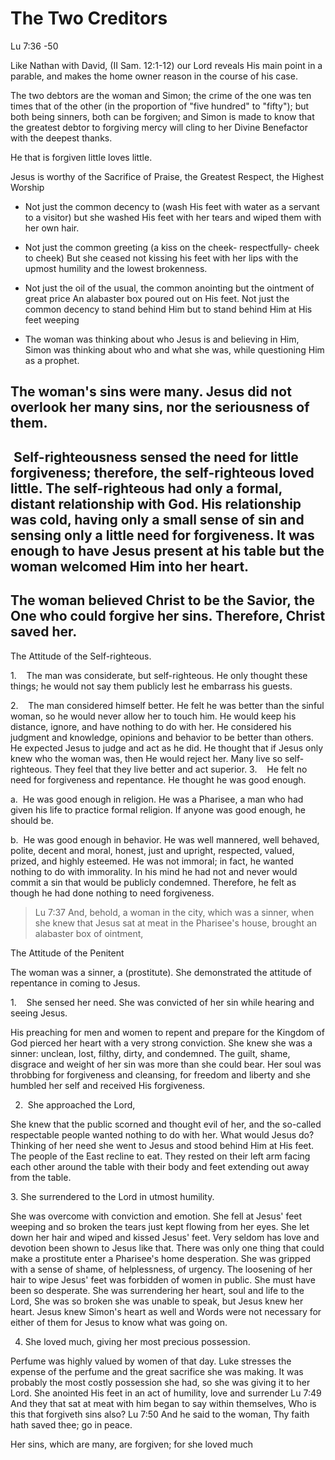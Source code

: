# The Two Creditors
Lu 7:36 -50

Like Nathan with David, (II Sam. 12:1-12) our Lord reveals His main point in a parable, and makes the home owner reason in the course of his case.

The two debtors are the woman and Simon; the crime of the one was ten times that of the other (in the proportion of "five hundred" to "fifty"); but both being sinners, both can be forgiven; and Simon is made to know that the greatest debtor to forgiving mercy will cling to her Divine Benefactor with the deepest thanks.

He that is forgiven little loves little.

Jesus is worthy of the Sacrifice of Praise, the Greatest Respect, the Highest Worship

- Not just the common decency to (wash His feet with water as a servant to a visitor) but she washed His feet with her tears and wiped them with her own hair.

- Not just the common greeting (a kiss on the cheek- respectfully- cheek to cheek)
But she ceased not kissing his feet with her lips with the upmost humility and the lowest brokenness.

- Not just the oil of the usual, the common anointing but the ointment of great price
An alabaster box poured out on His feet.
Not just the common decency to stand behind Him but to stand behind Him at His feet weeping

- The woman was thinking about who Jesus is and believing in Him, Simon was thinking about who and what she was, while questioning Him as a prophet.

## The woman's sins were many. Jesus did not overlook her many sins, nor the seriousness of them.

##  Self-righteousness sensed the need for little forgiveness; therefore, the self-righteous loved little. The self-righteous had only a formal, distant relationship with God. His relationship was cold, having only a small sense of sin and sensing only a little need for forgiveness. It was enough to have Jesus present at his table but the woman welcomed Him into her heart.

## The woman believed Christ to be the Savior, the One who could forgive her sins. Therefore, Christ saved her.
The Attitude of the Self-righteous.

 1.    The man was considerate, but self-righteous. He only thought these things; he would not say them publicly lest he embarrass his guests. 

2.    The man considered himself better. He felt he was better than the sinful woman, so he would never allow her to touch him. He would keep his distance, ignore, and have nothing to do with her. He considered his judgment and knowledge, opinions and behavior to be better than others. He expected Jesus to judge and act as he did. He thought that if Jesus only knew who the woman was, then He would reject her. Many live so self-righteous. They feel that they live better and act superior.
3.    He felt no need for forgiveness and repentance. He thought he was good enough.


a.  He was good enough in religion. He was a Pharisee, a man who had given his life to practice formal religion. If anyone was good enough, he should be.



b.  He was good enough in behavior. He was well mannered, well behaved, polite, decent and moral, honest, just and upright, respected, valued, prized, and highly esteemed. He was not immoral; in fact, he wanted nothing to do with immorality. In his mind he had not and never would commit a sin that would be publicly condemned. Therefore, he felt as though he had done nothing to need forgiveness.

> Lu 7:37 And, behold, a woman in the city, which was a sinner, when she knew that Jesus sat at meat in the Pharisee's house, brought an alabaster box of ointment,

The Attitude of the Penitent

The woman was a sinner, a (prostitute). She demonstrated the attitude of repentance in coming to Jesus.

1.    She sensed her need. She was convicted of her sin while hearing and seeing Jesus. 

His preaching for men and women to repent and prepare for the Kingdom of God pierced her heart with a very strong conviction. She knew she was a sinner: unclean, lost, filthy, dirty, and condemned. The guilt, shame, disgrace and weight of her sin was more than she could bear. Her soul was throbbing for forgiveness and cleansing, for freedom and liberty and she humbled her self and received His forgiveness.

2.  She approached the Lord,

She knew that the public scorned and thought evil of her, and the so-called respectable people wanted nothing to do with her. What would Jesus do? Thinking of her need she went to Jesus and stood behind Him at His feet. The people of the East recline to eat. They rested on their left arm facing each other around the table with their body and feet extending out away from the table.

3. She surrendered to the Lord in utmost humility.

She was overcome with conviction and emotion. She fell at Jesus' feet weeping and so broken the tears just kept flowing from her eyes. She let down her hair and wiped and kissed Jesus' feet. Very seldom has love and devotion been shown to Jesus like that.
There was only one thing that could make a prostitute enter a Pharisee's home desperation. She was gripped with a sense of shame, of helplessness, of urgency. The loosening of her hair to wipe Jesus' feet was forbidden of women in public. She must have been so desperate. She was surrendering her heart, soul and life to the Lord, She was so broken she was unable to speak, but Jesus knew her heart. Jesus knew Simon&apos;s heart as well and Words were not necessary for either of them for Jesus to know what was going on.

4. She loved much, giving her most precious possession.

Perfume was highly valued by women of that day. Luke stresses the expense of the perfume and the great sacrifice she was making. It was probably the most costly possession she had, so she was giving it to her Lord. She anointed His feet in an act of humility, love and surrender Lu 7:49 And they that sat at meat with him began to say within themselves, Who is this that forgiveth sins also?
Lu 7:50 And he said to the woman, Thy faith hath saved thee; go in peace.

Her sins, which are many, are forgiven; for she loved much
